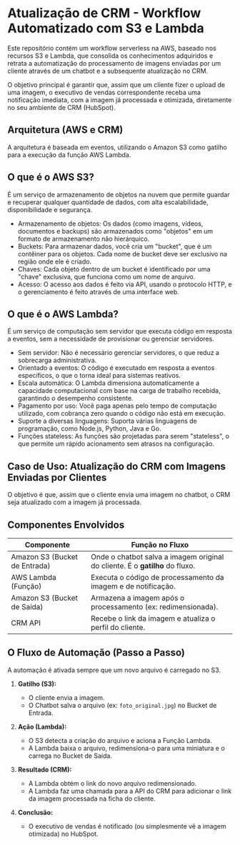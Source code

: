 # Atualização de CRM - Workflow Automatizado com S3 e Lambda

Este repositório contém um workflow serverless na AWS, baseado nos recursos S3 e Lambda, que consolida os conhecimentos adquiridos e retrata a automatização do processamento de imagens enviadas por um cliente através de um chatbot e a subsequente atualização no CRM.

O objetivo principal é garantir que, assim que um cliente fizer o upload de uma imagem, o executivo de vendas correspondente receba uma notificação imediata, com a imagem já processada e otimizada, diretamente no seu ambiente de CRM (HubSpot).

## Arquitetura (AWS e CRM)

A arquitetura é baseada em eventos, utilizando o Amazon S3 como gatilho para a execução da função AWS Lambda.

## O que é o AWS S3?
É um serviço de armazenamento de objetos na nuvem que permite guardar e recuperar qualquer quantidade de dados, com alta escalabilidade, disponibilidade e segurança.

- Armazenamento de objetos: Os dados (como imagens, vídeos, documentos e backups) são armazenados como "objetos" em um formato de armazenamento não hierárquico. 
- Buckets: Para armazenar dados, você cria um "bucket", que é um contêiner para os objetos. Cada nome de bucket deve ser exclusivo na região onde ele é criado. 
- Chaves: Cada objeto dentro de um bucket é identificado por uma "chave" exclusiva, que funciona como um nome de arquivo. 
- Acesso: O acesso aos dados é feito via API, usando o protocolo HTTP, e o gerenciamento é feito através de uma interface web.

## O que é o AWS Lambda?
É um serviço de computação sem servidor que executa código em resposta a eventos, sem a necessidade de provisionar ou gerenciar servidores.

- Sem servidor: Não é necessário gerenciar servidores, o que reduz a sobrecarga administrativa. 
- Orientado a eventos: O código é executado em resposta a eventos específicos, o que o torna ideal para sistemas reativos. 
- Escala automática: O Lambda dimensiona automaticamente a capacidade computacional com base na carga de trabalho recebida, garantindo o desempenho consistente. 
- Pagamento por uso: Você paga apenas pelo tempo de computação utilizado, com cobrança zero quando o código não está em execução. 
- Suporte a diversas linguagens: Suporta várias linguagens de programação, como Node.js, Python, Java e Go. 
- Funções stateless: As funções são projetadas para serem "stateless", o que permite um rápido acionamento sem atrasos na configuração. 

## Caso de Uso: Atualização do CRM com Imagens Enviadas por Clientes

O objetivo é que, assim que o cliente envia uma imagem no chatbot, o CRM seja atualizado com a imagem já processada.

## Componentes Envolvidos

| Componente | Função no Fluxo | 
|------------|-----------------|
| Amazon S3 (Bucket de Entrada) | Onde o chatbot salva a imagem original do cliente. É o **gatilho** do fluxo. |
| AWS Lambda (Função) | Executa o código de processamento da imagem e de notificação. |
| Amazon S3 (Bucket de Saída) | Armazena a imagem após o processamento (ex: redimensionada). |
| CRM API | Recebe o link da imagem e atualiza o perfil do cliente. |

## O Fluxo de Automação (Passo a Passo)

A automação é ativada sempre que um novo arquivo é carregado no S3.

1.  **Gatilho (S3):**
    * O cliente envia a imagem.
    * O Chatbot salva o arquivo (ex: `foto_original.jpg`) no Bucket de Entrada.

2.  **Ação (Lambda):**
    * O S3 detecta a criação do arquivo e aciona a Função Lambda.
    * A Lambda baixa o arquivo, redimensiona-o para uma miniatura e o carrega no Bucket de Saída.

3.  **Resultado (CRM):**
    * A Lambda obtém o link do novo arquivo redimensionado.
    * A Lambda faz uma chamada para a API do CRM para adicionar o link da imagem processada na ficha do cliente.

4.  **Conclusão:**
    * O executivo de vendas é notificado (ou simplesmente vê a imagem otimizada) no HubSpot.
